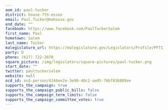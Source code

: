 ```yaml
---
aom_id: paul-tucker
district: house-7th-essex
email: Paul.Tucker@mahouse.gov
end_date: ""
facebook: https://www.facebook.com/PaulTuckerSalem
first_name: Paul
hometown: Salem
last_name: Tucker
malegislature_url: https://malegislature.gov/Legislators/Profile/PFT1
party: D
phone: (617) 722-2070
square_picture: /img/legislators/square-pictures/paul-tucker.png
start_date: ""
twitter: paultuckersalem
website: null
ocd_id: ocd-person/4246ee2e-3e90-40c2-ae05-76bf836889ee
supports_the_campaign: true
supports_the_campaign_public_bills: false
supports_the_campaign_term_limits: false
supports_the_campaign_committee_votes: true
---
```

